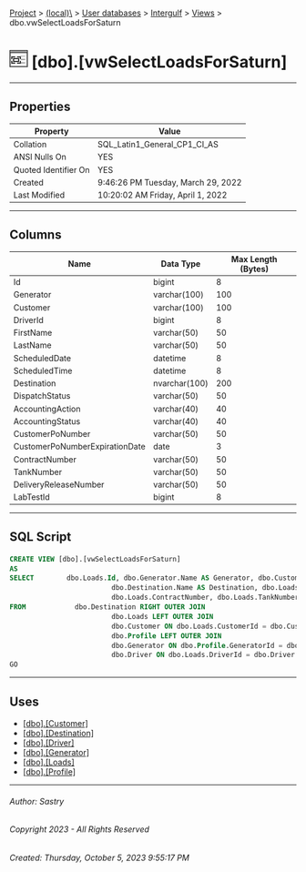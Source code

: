 #### 

[Project](../../../../index.md) > [(local)\\](../../../index.md) > [User databases](../../index.md) > [Intergulf](../index.md) > [Views](Views.md) > dbo.vwSelectLoadsForSaturn

# ![Views](../../../../Images/View32.png) [dbo].[vwSelectLoadsForSaturn]

---

## <a name="#properties"></a>Properties

| Property | Value |
|---|---|
| Collation | SQL_Latin1_General_CP1_CI_AS |
| ANSI Nulls On | YES |
| Quoted Identifier On | YES |
| Created | 9:46:26 PM Tuesday, March 29, 2022 |
| Last Modified | 10:20:02 AM Friday, April 1, 2022 |


---

## <a name="#columns"></a>Columns

| Name | Data Type | Max Length (Bytes) |
|---|---|---|
| Id | bigint | 8 |
| Generator | varchar(100) | 100 |
| Customer | varchar(100) | 100 |
| DriverId | bigint | 8 |
| FirstName | varchar(50) | 50 |
| LastName | varchar(50) | 50 |
| ScheduledDate | datetime | 8 |
| ScheduledTime | datetime | 8 |
| Destination | nvarchar(100) | 200 |
| DispatchStatus | varchar(50) | 50 |
| AccountingAction | varchar(40) | 40 |
| AccountingStatus | varchar(40) | 40 |
| CustomerPoNumber | varchar(50) | 50 |
| CustomerPoNumberExpirationDate | date | 3 |
| ContractNumber | varchar(50) | 50 |
| TankNumber | varchar(50) | 50 |
| DeliveryReleaseNumber | varchar(50) | 50 |
| LabTestId | bigint | 8 |


---

## <a name="#sqlscript"></a>SQL Script

```sql
CREATE VIEW [dbo].[vwSelectLoadsForSaturn]
AS
SELECT        dbo.Loads.Id, dbo.Generator.Name AS Generator, dbo.Customer.Name AS Customer, dbo.Driver.DriverId, dbo.Driver.FirstName, dbo.Driver.LastName, dbo.Loads.ScheduledDate, dbo.Loads.ScheduledTime, 
                         dbo.Destination.Name AS Destination, dbo.Loads.DispatchStatus, dbo.Loads.AccountingAction, dbo.Loads.AccountingStatus, dbo.Loads.CustomerPoNumber, dbo.Loads.CustomerPoNumberExpirationDate, 
                         dbo.Loads.ContractNumber, dbo.Loads.TankNumber, dbo.Loads.DeliveryReleaseNumber, dbo.Loads.LabTestId
FROM            dbo.Destination RIGHT OUTER JOIN
                         dbo.Loads LEFT OUTER JOIN
                         dbo.Customer ON dbo.Loads.CustomerId = dbo.Customer.Id ON dbo.Destination.Id = dbo.Loads.DestinationId LEFT OUTER JOIN
                         dbo.Profile LEFT OUTER JOIN
                         dbo.Generator ON dbo.Profile.GeneratorId = dbo.Generator.Id ON dbo.Loads.ProfileId = dbo.Profile.Id LEFT OUTER JOIN
                         dbo.Driver ON dbo.Loads.DriverId = dbo.Driver.Id
GO

```


---

## <a name="#uses"></a>Uses

* [[dbo].[Customer]](../Tables/dbo_Customer.md)
* [[dbo].[Destination]](../Tables/dbo_Destination.md)
* [[dbo].[Driver]](../Tables/dbo_Driver.md)
* [[dbo].[Generator]](../Tables/dbo_Generator.md)
* [[dbo].[Loads]](../Tables/dbo_Loads.md)
* [[dbo].[Profile]](../Tables/dbo_Profile.md)


---

###### Author:  Sastry

###### Copyright 2023 - All Rights Reserved

###### Created: Thursday, October 5, 2023 9:55:17 PM

